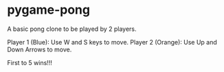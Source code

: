 # pygame-pong

A basic pong clone to be played by 2 players.

Player 1 (Blue): Use W and S keys to move.
Player 2 (Orange): Use Up and Down Arrows to move.

First to 5 wins!!!
